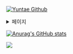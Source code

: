 <a href="https://github.com/CODEYT95"><img src="https://capsule-render.vercel.app/api?type=waving&color=auto&height=300&section=header&text=Yuntae%20Github&fontSize=70&animation=fadeIn&fontAlignY=38&desc=Thank%20you%20for%20visiting%20my%20Github!&descAlignY=55&descAlign=59.5" alt="Yuntae Github"></a>


<details>
<summary>
  페이지
</summary>
   <a href="https://www.notion.so/MySpace-f3b106a8dabd4ba38d3058b684fb17bb"><img src="https://img.shields.io/badge/Notion-black?style=flat&logo=notion&logoColor=white"/></a>
</details>


[![Anurag's GitHub stats](https://github-readme-stats.vercel.app/api?username=CODEYT95)](https://github.com/anuraghazra/github-readme-stats)

<a href="https://github.com/CODEYT95"><img src="https://capsule-render.vercel.app/api?type=waving&color=auto&height=150&section=footer&text=Thank%20you%20for%20reading%20my%20post.&fontSize=25&fontAlignY=70"/></a>

